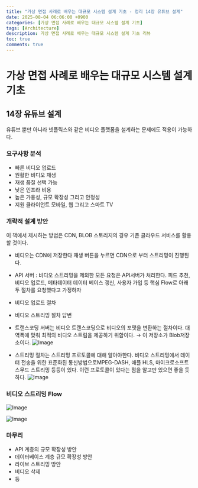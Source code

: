```yaml
---
title: "가상 면접 사례로 배우는 대규모 시스템 설계 기초 - 정리 14장 유튜브 설계"
date: 2025-08-04 06:06:00 +0900
categories: [가상 면접 사례로 배우는 대규모 시스템 설계 기초]
tags: [Architecture]
description: 가상 면접 사례로 배우는 대규모 시스템 설계 기초 리뷰
toc: true
comments: true
---
```


# 가상 면접 사례로 배우는 대규모 시스템 설계 기초 

## 14장 유튜브 설계

유튜브 뿐만 아니라 넷플릭스와 같은 비디오 플랫폼을 설계하는 문제에도 적용이 가능하다.

### 요구사항 분석 

- 빠른 비디오 업로드
- 원활한 비디오 재생
- 재생 품질 선택 가능
- 낮은 인프라 비용
- 높은 가용성, 규모 확장성 그리고 안정성
- 지원 클라이언트 모바일, 웹 그리고 스마트 TV
### 개략적 설계 방안

이 책에서 제시하는 방법은 CDN, BLOB 스토리지의 경우 기존 클라우드 서비스를 활용할 것이다. 

- 비디오는 CDN에 저장한다 재생 버튼을 누르면 CDN으로 부터 스트리밍이 진행된다. 
- API 서버 : 비디오 스트리밍을 제외한 모든 요청은 API서버가 처리한다. 피드 추천, 비디오 업로드, 메타데이터 데이터 베이스 갱신, 사용자 가입 등
핵심 Flow로 아래 두 절차를 요청했다고 가정하자

- 비디오 업로드 절차
- 비디오 스트리밍 절차
답변

- 트랜스코딩 서버는 비디오 트랜스코딩으로 비디오의 포맷을 변환하는 절차이다. 대역폭에 맞춰 최적의 비디오 스트림을 제공하기 위함이다. → 이 저장소가 Blob저장소이다.
![Image](https://prod-files-secure.s3.us-west-2.amazonaws.com/e6db513d-ec54-40ff-aa74-2487b0bcfe15/7b04cdb2-ced4-4bf8-9605-bbcc0c31c0c9/Untitled.png?X-Amz-Algorithm=AWS4-HMAC-SHA256&X-Amz-Content-Sha256=UNSIGNED-PAYLOAD&X-Amz-Credential=ASIAZI2LB4667FVJOEQC%2F20250804%2Fus-west-2%2Fs3%2Faws4_request&X-Amz-Date=20250804T064838Z&X-Amz-Expires=3600&X-Amz-Security-Token=IQoJb3JpZ2luX2VjEAYaCXVzLXdlc3QtMiJGMEQCIH6TY3xEQTzSX%2FATlwfNk6djnmPPEZF4McQNmUkwsMtHAiB15XO%2BS0xJQ2SM%2Bj%2Fx3J4XMa8Wqz3zOOLN9e08rqAxeyr%2FAwg%2FEAAaDDYzNzQyMzE4MzgwNSIMvkZ5LoY9ZJ9A69oNKtwDThVyBsLKBxKNqbzpt3Ftmw8Am78Yjkm9lOhGU0V6f7HKtq0U7S1ukQVQaE5msWB4e7GMbVprTr%2BBWXe8bd5kjTn1vEMqIZfDETXxl3VGH6NdDVI7y%2B6YnXWfpWpL4ubRv6ZtmgrDUldSVxL4mpbZnShXjg%2BggGqy1dCHraVOlkYaK%2FeAJjzSx6NNurtAVovHula3Sd4PZ7gKJvvOWmcBMaKV2emB0rxOu%2BalwFrGYE%2Fe6xuGCWcY%2Ft0UwBoLLEPs65126eb1K8hLY3Uz5ABvNzeH8m4w2dLdfKNqp7jA9m5TF%2FRij6ibU4RdgVo9Cx3SqtuTtwFEO3LZTKS4gZ0UYyRBj%2B4uXanDQGdMuL2dVJE1Bk0eXCLmv0VQSyakpiJGQ1X9hSO1KaQQtJSA1FlW1zfQMeeucaBcz7DALi5Qb%2F5Bpxy6mWRylvhEWgNktb8qLV7NjKuMbymJ1gSehcTUz421SqYmnup1sg0ziwuhazO2BR09dmR8MWlq3deujAYMdCCudmVfmOKdiNKZBkoSAN5jz8WiYxBznIaJc3zxOh5yRkN6NcRWvgbvBfnmwcn0mwiX3njK7DGj78zDktSsZt%2Bpk0RVV%2B5FpycnmUpPVmAAsX%2B8SCHVCfzv5TEw5I3BxAY6pgHA6mnNjB6Ytm%2BC2oK4twuX3Qw2XtRnagAVtffCOkAEu3wIyNO1CtEFdLPVQESZXxTt%2BlAmK%2BcL0q79%2B03dgTKncZi4%2BaZPOk0yCSLBU6h9AW83JYfyWyWo9zD9tN57vi%2FKPRsF8Fsv4zzlwhsC%2F9pu0eSFu9sidkjXM4MGVn%2B1iW77PAFZhjScvYqk3J0tf8%2FYUvLUIAF3Ik3tQi8ETewvPia%2BjmiU&X-Amz-Signature=a55293dc0f2d046979be2ca68790fd50e0b0fd0cc44a3f50ef1f623bf8a1e505&X-Amz-SignedHeaders=host&x-amz-checksum-mode=ENABLED&x-id=GetObject)

- 스트리밍 절차는 스트리밍 프로토콜에 대해 알아야한다. 비디오 스트리밍에서 데이터 전송을 위한 표준화된 통신방법으로MPEG-DASH, 애플 HLS, 마이크로소프트 스무드 스트리밍 등등이 있다. 이런 프로토콜이 있다는 점을 알고만 있으면 좋을 듯 하다.
![Image](https://prod-files-secure.s3.us-west-2.amazonaws.com/e6db513d-ec54-40ff-aa74-2487b0bcfe15/8fcbf81f-4911-4ada-b971-9ee3810d30fa/Untitled.png?X-Amz-Algorithm=AWS4-HMAC-SHA256&X-Amz-Content-Sha256=UNSIGNED-PAYLOAD&X-Amz-Credential=ASIAZI2LB4667FVJOEQC%2F20250804%2Fus-west-2%2Fs3%2Faws4_request&X-Amz-Date=20250804T064839Z&X-Amz-Expires=3600&X-Amz-Security-Token=IQoJb3JpZ2luX2VjEAYaCXVzLXdlc3QtMiJGMEQCIH6TY3xEQTzSX%2FATlwfNk6djnmPPEZF4McQNmUkwsMtHAiB15XO%2BS0xJQ2SM%2Bj%2Fx3J4XMa8Wqz3zOOLN9e08rqAxeyr%2FAwg%2FEAAaDDYzNzQyMzE4MzgwNSIMvkZ5LoY9ZJ9A69oNKtwDThVyBsLKBxKNqbzpt3Ftmw8Am78Yjkm9lOhGU0V6f7HKtq0U7S1ukQVQaE5msWB4e7GMbVprTr%2BBWXe8bd5kjTn1vEMqIZfDETXxl3VGH6NdDVI7y%2B6YnXWfpWpL4ubRv6ZtmgrDUldSVxL4mpbZnShXjg%2BggGqy1dCHraVOlkYaK%2FeAJjzSx6NNurtAVovHula3Sd4PZ7gKJvvOWmcBMaKV2emB0rxOu%2BalwFrGYE%2Fe6xuGCWcY%2Ft0UwBoLLEPs65126eb1K8hLY3Uz5ABvNzeH8m4w2dLdfKNqp7jA9m5TF%2FRij6ibU4RdgVo9Cx3SqtuTtwFEO3LZTKS4gZ0UYyRBj%2B4uXanDQGdMuL2dVJE1Bk0eXCLmv0VQSyakpiJGQ1X9hSO1KaQQtJSA1FlW1zfQMeeucaBcz7DALi5Qb%2F5Bpxy6mWRylvhEWgNktb8qLV7NjKuMbymJ1gSehcTUz421SqYmnup1sg0ziwuhazO2BR09dmR8MWlq3deujAYMdCCudmVfmOKdiNKZBkoSAN5jz8WiYxBznIaJc3zxOh5yRkN6NcRWvgbvBfnmwcn0mwiX3njK7DGj78zDktSsZt%2Bpk0RVV%2B5FpycnmUpPVmAAsX%2B8SCHVCfzv5TEw5I3BxAY6pgHA6mnNjB6Ytm%2BC2oK4twuX3Qw2XtRnagAVtffCOkAEu3wIyNO1CtEFdLPVQESZXxTt%2BlAmK%2BcL0q79%2B03dgTKncZi4%2BaZPOk0yCSLBU6h9AW83JYfyWyWo9zD9tN57vi%2FKPRsF8Fsv4zzlwhsC%2F9pu0eSFu9sidkjXM4MGVn%2B1iW77PAFZhjScvYqk3J0tf8%2FYUvLUIAF3Ik3tQi8ETewvPia%2BjmiU&X-Amz-Signature=04808929bd84ce591c1a35414b5cf81de3f02d841d0dcf02524b12c2cf666aa9&X-Amz-SignedHeaders=host&x-amz-checksum-mode=ENABLED&x-id=GetObject)

### 비디오 스트리밍 Flow

![Image](https://prod-files-secure.s3.us-west-2.amazonaws.com/e6db513d-ec54-40ff-aa74-2487b0bcfe15/123d7350-a870-40b1-835a-77b327624f72/Untitled.png?X-Amz-Algorithm=AWS4-HMAC-SHA256&X-Amz-Content-Sha256=UNSIGNED-PAYLOAD&X-Amz-Credential=ASIAZI2LB4667FVJOEQC%2F20250804%2Fus-west-2%2Fs3%2Faws4_request&X-Amz-Date=20250804T064839Z&X-Amz-Expires=3600&X-Amz-Security-Token=IQoJb3JpZ2luX2VjEAYaCXVzLXdlc3QtMiJGMEQCIH6TY3xEQTzSX%2FATlwfNk6djnmPPEZF4McQNmUkwsMtHAiB15XO%2BS0xJQ2SM%2Bj%2Fx3J4XMa8Wqz3zOOLN9e08rqAxeyr%2FAwg%2FEAAaDDYzNzQyMzE4MzgwNSIMvkZ5LoY9ZJ9A69oNKtwDThVyBsLKBxKNqbzpt3Ftmw8Am78Yjkm9lOhGU0V6f7HKtq0U7S1ukQVQaE5msWB4e7GMbVprTr%2BBWXe8bd5kjTn1vEMqIZfDETXxl3VGH6NdDVI7y%2B6YnXWfpWpL4ubRv6ZtmgrDUldSVxL4mpbZnShXjg%2BggGqy1dCHraVOlkYaK%2FeAJjzSx6NNurtAVovHula3Sd4PZ7gKJvvOWmcBMaKV2emB0rxOu%2BalwFrGYE%2Fe6xuGCWcY%2Ft0UwBoLLEPs65126eb1K8hLY3Uz5ABvNzeH8m4w2dLdfKNqp7jA9m5TF%2FRij6ibU4RdgVo9Cx3SqtuTtwFEO3LZTKS4gZ0UYyRBj%2B4uXanDQGdMuL2dVJE1Bk0eXCLmv0VQSyakpiJGQ1X9hSO1KaQQtJSA1FlW1zfQMeeucaBcz7DALi5Qb%2F5Bpxy6mWRylvhEWgNktb8qLV7NjKuMbymJ1gSehcTUz421SqYmnup1sg0ziwuhazO2BR09dmR8MWlq3deujAYMdCCudmVfmOKdiNKZBkoSAN5jz8WiYxBznIaJc3zxOh5yRkN6NcRWvgbvBfnmwcn0mwiX3njK7DGj78zDktSsZt%2Bpk0RVV%2B5FpycnmUpPVmAAsX%2B8SCHVCfzv5TEw5I3BxAY6pgHA6mnNjB6Ytm%2BC2oK4twuX3Qw2XtRnagAVtffCOkAEu3wIyNO1CtEFdLPVQESZXxTt%2BlAmK%2BcL0q79%2B03dgTKncZi4%2BaZPOk0yCSLBU6h9AW83JYfyWyWo9zD9tN57vi%2FKPRsF8Fsv4zzlwhsC%2F9pu0eSFu9sidkjXM4MGVn%2B1iW77PAFZhjScvYqk3J0tf8%2FYUvLUIAF3Ik3tQi8ETewvPia%2BjmiU&X-Amz-Signature=ed4c5f52754787984227cea5559ebdbaeca27aa0f0c62b2701c3773eec62ed90&X-Amz-SignedHeaders=host&x-amz-checksum-mode=ENABLED&x-id=GetObject)

![Image](https://prod-files-secure.s3.us-west-2.amazonaws.com/e6db513d-ec54-40ff-aa74-2487b0bcfe15/b86ce916-ce5c-4fe2-85a5-c7a59fa6968b/Untitled.png?X-Amz-Algorithm=AWS4-HMAC-SHA256&X-Amz-Content-Sha256=UNSIGNED-PAYLOAD&X-Amz-Credential=ASIAZI2LB4667FVJOEQC%2F20250804%2Fus-west-2%2Fs3%2Faws4_request&X-Amz-Date=20250804T064839Z&X-Amz-Expires=3600&X-Amz-Security-Token=IQoJb3JpZ2luX2VjEAYaCXVzLXdlc3QtMiJGMEQCIH6TY3xEQTzSX%2FATlwfNk6djnmPPEZF4McQNmUkwsMtHAiB15XO%2BS0xJQ2SM%2Bj%2Fx3J4XMa8Wqz3zOOLN9e08rqAxeyr%2FAwg%2FEAAaDDYzNzQyMzE4MzgwNSIMvkZ5LoY9ZJ9A69oNKtwDThVyBsLKBxKNqbzpt3Ftmw8Am78Yjkm9lOhGU0V6f7HKtq0U7S1ukQVQaE5msWB4e7GMbVprTr%2BBWXe8bd5kjTn1vEMqIZfDETXxl3VGH6NdDVI7y%2B6YnXWfpWpL4ubRv6ZtmgrDUldSVxL4mpbZnShXjg%2BggGqy1dCHraVOlkYaK%2FeAJjzSx6NNurtAVovHula3Sd4PZ7gKJvvOWmcBMaKV2emB0rxOu%2BalwFrGYE%2Fe6xuGCWcY%2Ft0UwBoLLEPs65126eb1K8hLY3Uz5ABvNzeH8m4w2dLdfKNqp7jA9m5TF%2FRij6ibU4RdgVo9Cx3SqtuTtwFEO3LZTKS4gZ0UYyRBj%2B4uXanDQGdMuL2dVJE1Bk0eXCLmv0VQSyakpiJGQ1X9hSO1KaQQtJSA1FlW1zfQMeeucaBcz7DALi5Qb%2F5Bpxy6mWRylvhEWgNktb8qLV7NjKuMbymJ1gSehcTUz421SqYmnup1sg0ziwuhazO2BR09dmR8MWlq3deujAYMdCCudmVfmOKdiNKZBkoSAN5jz8WiYxBznIaJc3zxOh5yRkN6NcRWvgbvBfnmwcn0mwiX3njK7DGj78zDktSsZt%2Bpk0RVV%2B5FpycnmUpPVmAAsX%2B8SCHVCfzv5TEw5I3BxAY6pgHA6mnNjB6Ytm%2BC2oK4twuX3Qw2XtRnagAVtffCOkAEu3wIyNO1CtEFdLPVQESZXxTt%2BlAmK%2BcL0q79%2B03dgTKncZi4%2BaZPOk0yCSLBU6h9AW83JYfyWyWo9zD9tN57vi%2FKPRsF8Fsv4zzlwhsC%2F9pu0eSFu9sidkjXM4MGVn%2B1iW77PAFZhjScvYqk3J0tf8%2FYUvLUIAF3Ik3tQi8ETewvPia%2BjmiU&X-Amz-Signature=a0d8178c2a1b9ae01b5e3ab381dc25a80eea1577302d187ea007d0905fb7df2e&X-Amz-SignedHeaders=host&x-amz-checksum-mode=ENABLED&x-id=GetObject)

### 마무리

- API 계층의 규모 확장성 방안
- 데이터베이스 계층 규모 확장성 방안
- 라이브 스트리밍 방안
- 비디오 삭제
- 등

